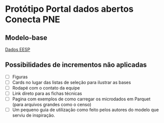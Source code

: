 # Protótipo Portal dados abertos Conecta PNE

## Modelo-base

[Dados EESP](https://souciencia.unifesp.br/dados-eesp)

## Possibilidades de incrementos não aplicadas 

- [ ] Figuras 
- [ ] Cards no lugar das listas de seleção para ilustrar as bases 
- [ ] Rodapé com o contato da equipe 
- [ ] Link direto para as fichas técnicas
- [ ] Pagina com exemplos de como carregar os microdados em Parquet (para arquivos grandes como o censo)
- [ ] Um pequeno guia de utilização como feito pelos autores do modelo que serviu de inspiração.
